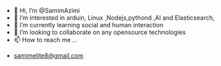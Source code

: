 - 👋 Hi, I’m @SamimAzimi
- 👀 I’m interested in arduin, Linux ,Nodejs,pythond ,AI and Elasticsearch, 
- 🌱 I’m currently learning social and human interaction 
- 💞️ I’m looking to collaborate on any opensource technologies 
- 📫 How to reach me ...
+ samimelite8@gmail.com

<!---
SamimAzimi/SamimAzimi is a ✨ special ✨ repository because its `README.md` (this file) appears on your GitHub profile.
You can click the Preview link to take a look at your changes.
--->
